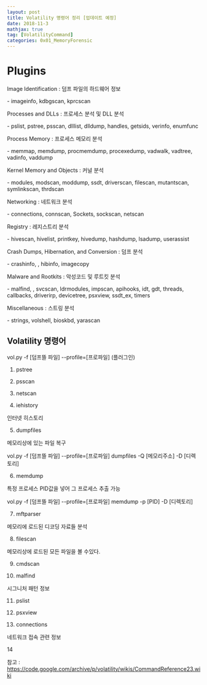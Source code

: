 ```yaml
---
layout: post
title: Volatility 명령어 정리 [업데이트 예정]
date: 2018-11-3
mathjax: true
tag: [VolatilityCommand]
categories: 0x01_MemoryForensic
---
```


# Plugins



Image Identification : 덤프 파일의 하드웨어 정보

  \- imageinfo, kdbgscan, kprcscan



Processes and DLLs : 프로세스 분석 및 DLL 분석

  \- pslist, pstree, psscan, dlllist, dlldump, handles, getsids, verinfo, enumfunc



Process Memory : 프로세스 메모리 분석

  \- memmap, memdump, procmemdump, procexedump, vadwalk, vadtree, vadinfo, vaddump



Kernel Memory and Objects : 커널 분석

  \- modules, modscan, moddump, ssdt, driverscan, filescan, mutantscan, symlinkscan, thrdscan



Networking : 네트워크 분석

  \- connections, connscan, Sockets, sockscan, netscan



Registry : 레지스트리 분석

  \- hivescan, hivelist, printkey, hivedump, hashdump, lsadump, userassist



Crash Dumps, Hibernation, and Conversion : 덤프 분석

  \- crashinfo, , hibinfo, imagecopy



Malware and Rootkits : 악성코드 및 루트킷 분석

  \- malfind, , svcscan, ldrmodules, impscan, apihooks, idt, gdt, threads, callbacks, driverirp, devicetree, psxview, ssdt_ex, timers



Miscellaneous : 스트링 분석

  \- strings, volshell, bioskbd, yarascan



## Volatility 명령어

vol.py -f [덤프뜰 파일] --profile=[프로파일] (플러그인)



1) pstree 



2) psscan



3) netscan



4) iehistory

인터넷 히스토리



5) dumpfiles

메모리상에 있는 파일 복구

vol.py -f [덤프뜰 파일] --profile=[프로파일] dumpfiles -Q [메모리주소] -D [디렉토리] 



6) memdump

특정 프로세스 PID값을 넣어 그 프로세스 추출 가능

vol.py -f [덤프뜰 파일] --profile=[프로파일] memdump -p [PID] -D [디렉토리]



7) mftparser

메모리에 로드된 디코딩 자료들 분석



8) filescan

메모리상에 로드된 모든 파일을 볼 수있다.



9) cmdscan



10) malfind

시그니처 패턴 정보



11) pslist



12) psxview



13) connections

네트워크 접속 관련 정보



14

참고 : https://code.google.com/archive/p/volatility/wikis/CommandReference23.wiki

